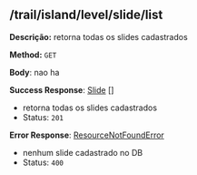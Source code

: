 ## /trail/island/level/slide/list

**Descrição:** retorna todas os slides cadastrados

**Method:** `GET`

**Body**: nao ha

**Success Response**: [Slide](../../../../src/domain/trilhas/@entities/slide.ts) [] 
- retorna todas os slides cadastrados
- Status: `201`

**Error Response**: [ResourceNotFoundError](../../../../src/core/errors/resource-not-found-error.ts)
- nenhum slide cadastrado no DB
- Status: `400`
